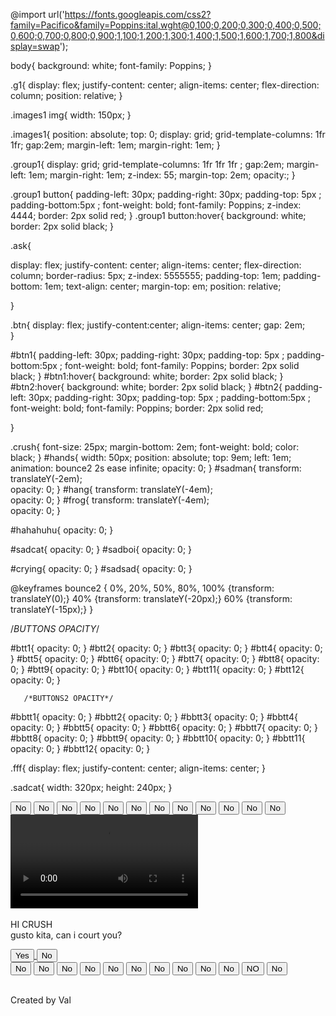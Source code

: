 @import url('https://fonts.googleapis.com/css2?family=Pacifico&family=Poppins:ital,wght@0,100;0,200;0,300;0,400;0,500;0,600;0,700;0,800;0,900;1,100;1,200;1,300;1,400;1,500;1,600;1,700;1,800&display=swap');
 
body{
background: white;
font-family: Poppins;
}
 
 
.g1{
display: flex;
justify-content: center;
align-items: center;
flex-direction: column;
position: relative;
}
 
.images1 img{
width: 150px;
}
 
.images1{
position: absolute;
top: 0;
display: grid;
grid-template-columns: 1fr 1fr;
gap:2em;
margin-left: 1em;
margin-right: 1em;
}
 
.group1{
display: grid;
grid-template-columns: 1fr 1fr 1fr ;
gap:2em;
margin-left: 1em;
margin-right: 1em;
z-index: 55;
margin-top: 2em;
opacity:;
}
 
.group1 button{
padding-left: 30px;
padding-right: 30px;
padding-top: 5px ;
padding-bottom:5px ;
font-weight: bold;
font-family: Poppins;
    z-index: 4444;
    border: 2px solid red;
}
.group1 button:hover{
background: white;
border: 2px solid black;
}
 
.ask{

display: flex;
justify-content: center;
align-items: center;
flex-direction: column;
border-radius: 5px;
z-index: 5555555;
padding-top: 1em;
padding-bottom: 1em;
text-align: center;
margin-top: em;
position: relative;											

}
 
.btn{
display: flex;
justify-content:center;
align-items: center;
gap: 2em;				
}
 
#btn1{
padding-left: 30px;
padding-right: 30px;
padding-top: 5px ;
padding-bottom:5px ;
font-weight: bold;
font-family: Poppins;
border: 2px solid black;
}
#btn1:hover{
background: white;
border: 2px solid black;
}
#btn2:hover{
background: white;
border: 2px solid black;
}
#btn2{
padding-left: 30px;
padding-right: 30px;
padding-top: 5px ;
padding-bottom:5px ;
font-weight: bold;
font-family: Poppins;
border: 2px solid red;


}
 
.crush{
font-size: 25px;
margin-bottom: 2em;
font-weight: bold;
color: black;
}
#hands{
width: 50px;
position: absolute;
top: 9em;
left: 1em;
animation: bounce2 2s ease infinite;
opacity: 0;
}
#sadman{
transform: translateY(-2em);		
opacity: 0;
}
#hang{
transform: translateY(-4em);		
opacity: 0;
}
#frog{
transform: translateY(-4em);	
opacity: 0;	
}
 
#hahahuhu{
opacity: 0;
}
 
#sadcat{
opacity: 0;
}
#sadboi{
opacity: 0;
}
 
#crying{
opacity: 0;
}
#sadsad{
opacity: 0;
}
 
 
@keyframes bounce2 {
0%, 20%, 50%, 80%, 100% {transform: translateY(0);}
40% {transform: translateY(-20px);}
60% {transform: translateY(-15px);}
}
 
/*BUTTONS OPACITY*/
 
#btt1{
opacity: 0;
}
#btt2{
opacity: 0;
}
#btt3{
opacity: 0;
}
#btt4{
opacity: 0;
}
#btt5{
opacity: 0;
}
#btt6{
opacity: 0;
}
#btt7{
opacity: 0;
}
#btt8{
opacity: 0;
}
#btt9{
opacity: 0;
}
#btt10{
opacity: 0;
}
#btt11{
opacity: 0;
}
#btt12{
opacity: 0;
}
 
       /*BUTTONS2 OPACITY*/
#bbtt1{
opacity: 0;
}
#bbtt2{
opacity: 0;
}
#bbtt3{
opacity: 0;
}
#bbtt4{
opacity: 0;
}
#bbtt5{
opacity: 0;
}
#bbtt6{
opacity: 0;
}
#bbtt7{
opacity: 0;
}
#bbtt8{
opacity: 0;
}
#bbtt9{
opacity: 0;
}
#bbtt10{
opacity: 0;
}
#bbtt11{
opacity: 0;
}
#bbtt12{
opacity: 0;
}
 
.fff{
display: flex;
justify-content: center;
align-items: center;
}
 
.sadcat{
width: 320px;
height: 240px;
}
<!DOCTYPE html>
<html lang="en">
<head>
<meta name="viewport" content="width=device-width, initial-scale=1.0">		
<link rel="stylesheet" href="proposal.css">
<meta charset="UTF-8">
<title>proposal</title>
  
</head>
<body>
<div class="g1">
<div class="group1">
  				<button id="btt1">No</button>	
<button id="btt2">No</button>	
  		<button id="btt3">No</button>	
<button id="btt4">No</button>	
<button id="btt5">No</button>	
<button id="btt6">No</button>	
<button id="btt7">No</button>				
<button id="btt8">No</button>	
<button id="btt9">No</button>	
<button id="btt10">No</button>	
<button id="btt11">No</button>	
<button id="btt12">No</button>	

</div>		
<div class="images1">
<video controls autoplay class="sadcat" id="sadcat" src="coma.mp4" alt=""> </video>
<img class="crying" id="crying" src="https://c.tenor.com/36JFV8pDtXIAAAAd/sad-your-friends-are-togheter.gif" alt="">

<img class="sadboi" id="sadboi" src="https://c.tenor.com/6CujUsC1CIkAAAAM/crying-black-guy-meme50fps-interpolated-interpolated.gif" alt="">
<img id="sadsad" src="sadsad.jpeg" alt="">
</div>
 

<div class="ask">

<p> <span class="crush">HI CRUSH</span> <br>
gusto kita, can i court you?</p>
<div class="btn">
<a href="yes.html"><button id="btn1">Yes</button>		</a>			    <button id="btn2">No</button>
</div>				
<img id="hands" src="image-removebg-preview.png "alt="">								
</div>					

<div class="g1">
<div class="images2">
<div class="group1">
  					<button id="bbtt1">No</button>	
<button id="bbtt2">No</button>	
  		<button id="bbtt3">No</button>	
<button id="bbtt4">No</button>	
<button id="bbtt5">No</button>	
<button id="bbtt6">No</button>	
<button id="bbtt7">No</button>				
<button id="bbtt8">No</button>	
<button id="bbtt9">No</button>	
<button id="bbtt10">No</button>	
<button id="bbtt11">NO</button>	
<button id="bbtt12">No</button>	
</div>

<div class="images1">

<img class="sadman" id="sadman" src="sadman.jpeg" alt="">

<img class="hahahuhu" id="hahahuhu" src="https://c.tenor.com/dpUQLSpLPzkAAAAd/sad-man-tik-tok-meme.gif" alt="">

<img id="hang" src="hang.jpeg" alt="">

<img id="frog" src="cryingcat.jpeg" alt="">

</div>																	
</div>

<div class="fff">
<p>Created by Val</p>
</div>

<script src="proposalv2.js"></script>
</body>
        </html>
